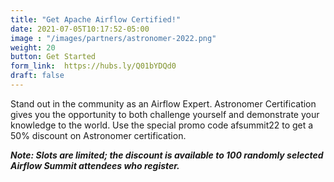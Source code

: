 ```yaml
---
title: "Get Apache Airflow Certified!"
date: 2021-07-05T10:17:52-05:00
image : "/images/partners/astronomer-2022.png"
weight: 20
button: Get Started
form_link:  https://hubs.ly/Q01bYDQd0
draft: false
---
```


Stand out in the community as an Airflow Expert. Astronomer Certification gives you the opportunity to both challenge yourself and demonstrate your knowledge to the world.
Use the special promo code afsummit22 to get a 50% discount on Astronomer certification.

***Note: Slots are limited; the discount is available to 100 randomly selected Airflow Summit attendees who register.***

